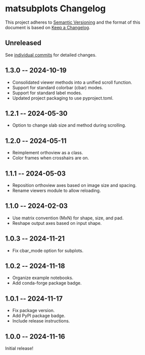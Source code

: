 # matsubplots Changelog

This project adheres to [Semantic Versioning](http://semver.org/spec/v2.0.0.html)
and the format of this document is based on [Keep a Changelog](http://keepachangelog.com/en/1.0.0/).

## Unreleased

See [individual commits](https://github.com/auneri/matsubplots/compare/v1.3.0...main) for detailed changes.

## 1.3.0 -- 2024-10-19

* Consolidated viewer methods into a unified scroll function.
* Support for standard colorbar (cbar) modes.
* Support for standard label modes.
* Updated project packaging to use pyproject.toml.

## 1.2.1 -- 2024-05-30

* Option to change slab size and method during scrolling.

## 1.2.0 -- 2024-05-11

* Reimplement orthoview as a class.
* Color frames when crosshairs are on.

## 1.1.1 -- 2024-05-03

* Reposition orthoview axes based on image size and spacing.
* Rename viewers module to allow reloading.

## 1.1.0 -- 2024-02-03

* Use matrix convention (MxN) for shape, size, and pad.
* Reshape output axes based on input shape.

## 1.0.3 -- 2024-11-21

* Fix cbar_mode option for subplots.

## 1.0.2 -- 2024-11-18

* Organize example notebooks.
* Add conda-forge package badge.

## 1.0.1 -- 2024-11-17

* Fix package version.
* Add PyPI package badge.
* Include release instructions.

## 1.0.0 -- 2024-11-16

Initial release!
